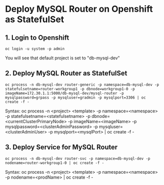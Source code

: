 # Deploy MySQL Router on Openshift as StatefulSet
## 1. Login to Openshift
```
oc login -u system -p admin
```
You will see that default project is set to "db-mysql-dev"
## 2. Deploy MySQL Router as StatefulSet
```
oc process -n db-mysql-dev router-generic -p namespace=db-mysql-dev -p statefulsetname=router-workgroup1 -p dbnode=workgroup1-0 -p imageName=172.30.1.1:5000/db-mysql-dev/mysql-router -p mysqlpassword=grpass -p mysqluser=gradmin -p mysqlport=3306 | oc create -f -
```
Syntax: oc process -n \<project> \<template> -p namespace=\<namespace> -p statefulsetname=\<statefulsetname> -p dbnode=\<currentClusterPrimaryNode> -p imageName=\<imageName> -p mysqlpassword=\<clusterAdminPassword> -p mysqluser=\<clusterAdminUser> -p mysqlport=\<mysqlPort> | oc create -f -
## 3. Deploy Service for MySQL Router
```
oc process -n db-mysql-dev router-svc -p namespace=db-mysql-dev -p nodename=router-workgroup1-0 | oc create -f -
```
Syntax: oc process -n \<project> \<template> -p namespace=\<namespace> -p nodename=\<prodName> | oc create -f -
